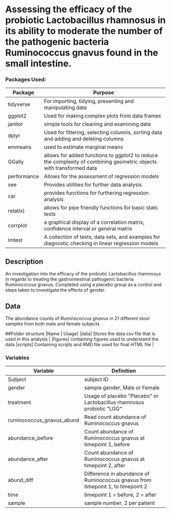 # Assessing the efficacy of the probiotic Lactobacillus rhamnosus in its ability to moderate the number of the pathogenic bacteria Ruminococcus gnavus found in the small intestine. 

### Packages Used:

| Package     | Purpose                                                                                                             |
|--------------|----------------------------------------------------------|
| tidyverse   | For importing, tidying, presenting and manipulating data                                                            |
| ggplot2     | Used for making complex plots from data frames                                                                      |
| janitor     | simple tools for cleaning and examining data                                                                        |
| dplyr       | Used for filtering, selecting columns, sorting data and adding and deleting columns                                 |
| emmeans     | used to estimate marginal means                                                                                     |
| GGally      | allows for added functions to ggplot2 to reduce the complexity of combining geometric objects with transformed data |
| performance | Allows for the assessment of regression models                                                                      |
| see         | Provides utilities for further data analysis                                                                        |
| car         | provides functions for furthering regression analysis                                                               |
|rstatix)| allows for pipe friendly functions for basic stats tests |
|corrplot | a graphical display of a correlation matrix, confidence interval or general matrix|
|lmtest| A collection of tests, data sets, and examples for diagnostic checking in linear regression models|


## Description 
An investigation into the efficacy of the probiotic Lactobacillus rhamnosus in regards to treating the gastrointestinal pathogenic bacteria Ruminococcus gnavus. Completed using a placebo group as a control and steps taken to investigate the effects of gender. 

## Data
The abundance counts of *Ruminococcus gnavus* in 21 different stool samples from both male and female subjects

##Folder structure 
|Name | Usage|
|data| Stores the data csv file that is used in this analysis |
|figures| containing figures used to understand the data 
|scripts| Containing scripts and RMD file used for final HTML file |

### Variables
| Variable| Definition|
|----|----|
|Subject|subject ID|
|gender| sample gender, Male or Female|
|treatment|Usage of placebo "Placebo" or Lactobacillus rhamnosus probiotic "LGG"|
|ruminococcus_gnavus_abund|Read count abundance of Ruminococcus gnavus |
|abundance_before|Count abundance of Ruminococcus gnavus at timepoint 1, before|
|abundance_after|Count abundance of Ruminococcus gnavus at timepoint 2, after|
|abund_diff|Difference in abundance of Ruminococcus gnavus from timepoint 1, to timepoint 2|
|time|timepoint 1 = before, 2 = after|
|sample|sample number, 2 per patient|
